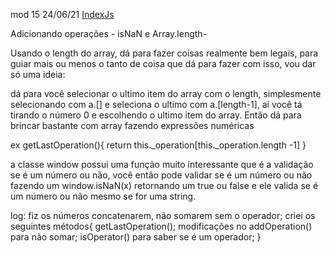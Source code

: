 mod 15                                             24/06/21
[IndexJs](../IndexJs.md)

Adicionando operações - isNaN e Array.length-

Usando o length do array, dá para fazer coisas realmente
bem legais, para guiar mais ou menos o tanto de coisa
que dá para fazer com isso, vou dar só uma ideia:

dá para você selecionar o ultimo item do array com o 
length, simplesmente selecionando com a.[] e seleciona
o ultimo com a.[length-1], aí você tá tirando o número
0 e escolhendo o ultimo item do array. Então dá para
brincar bastante com array fazendo expressões numéricas

ex
    getLastOperation(){
            return this._operation[this._operation.length -1]
        }

a classe window possui uma função muito interessante que é 
a validação se é um número ou não, você então pode validar
se é um número ou não fazendo um window.isNaN(x) retornando 
um true ou false e ele valida se é um número ou não mesmo se
for uma string.

log:
    fiz os números concatenarem, não somarem sem o operador;
    criei os seguintes métodos{
        getLastOperation();
        modificações no addOperation() para não somar;
        isOperator() para saber se é um operador;
    } 